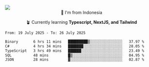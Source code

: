 
<img align = "center" src="https://readme-typing-svg.herokuapp.com?font=Fira+Code&size=25&pause=1000&color=00F713&center=true&vCenter=true&random=false&width=850&height=70&lines=Hi+There+%F0%9F%91%8B%2C+Im+Julian+Caesar;"/>
<br>

<div align = "center">
  📌 I'm from Indonesia
  
  🪴 Currently learning **Typescript, NextJS, and Tailwind**
</div>

<!--START_SECTION:waka-->

```txt
From: 19 July 2025 - To: 26 July 2025

Binary       6 hrs 11 mins   █████████▒░░░░░░░░░░░░░░░   37.97 %
C#           4 hrs 34 mins   ███████░░░░░░░░░░░░░░░░░░   28.05 %
TypeScript   3 hrs 49 mins   ██████░░░░░░░░░░░░░░░░░░░   23.49 %
SQL          48 mins         █▒░░░░░░░░░░░░░░░░░░░░░░░   04.95 %
JSON         28 mins         ▓░░░░░░░░░░░░░░░░░░░░░░░░   02.87 %
```

<!--END_SECTION:waka-->
